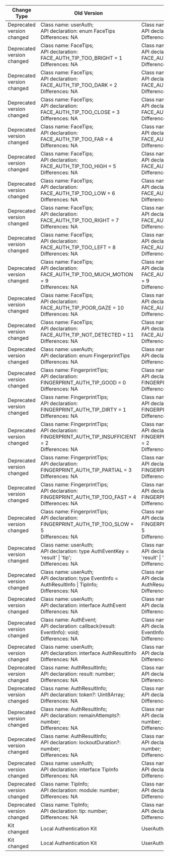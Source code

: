 | Change Type | Old Version | New Version | d.ts File |
| ---- | ------ | ------ | -------- |
|Deprecated version changed|Class name: userAuth;<br>API declaration:  enum FaceTips<br>Differences: NA|Class name: userAuth;<br>API declaration:  enum FaceTips<br>Differences: 11|api/@ohos.userIAM.userAuth.d.ts|
|Deprecated version changed|Class name: FaceTips;<br>API declaration: FACE_AUTH_TIP_TOO_BRIGHT = 1<br>Differences: NA|Class name: FaceTips;<br>API declaration: FACE_AUTH_TIP_TOO_BRIGHT = 1<br>Differences: 11|api/@ohos.userIAM.userAuth.d.ts|
|Deprecated version changed|Class name: FaceTips;<br>API declaration: FACE_AUTH_TIP_TOO_DARK = 2<br>Differences: NA|Class name: FaceTips;<br>API declaration: FACE_AUTH_TIP_TOO_DARK = 2<br>Differences: 11|api/@ohos.userIAM.userAuth.d.ts|
|Deprecated version changed|Class name: FaceTips;<br>API declaration: FACE_AUTH_TIP_TOO_CLOSE = 3<br>Differences: NA|Class name: FaceTips;<br>API declaration: FACE_AUTH_TIP_TOO_CLOSE = 3<br>Differences: 11|api/@ohos.userIAM.userAuth.d.ts|
|Deprecated version changed|Class name: FaceTips;<br>API declaration: FACE_AUTH_TIP_TOO_FAR = 4<br>Differences: NA|Class name: FaceTips;<br>API declaration: FACE_AUTH_TIP_TOO_FAR = 4<br>Differences: 11|api/@ohos.userIAM.userAuth.d.ts|
|Deprecated version changed|Class name: FaceTips;<br>API declaration: FACE_AUTH_TIP_TOO_HIGH = 5<br>Differences: NA|Class name: FaceTips;<br>API declaration: FACE_AUTH_TIP_TOO_HIGH = 5<br>Differences: 11|api/@ohos.userIAM.userAuth.d.ts|
|Deprecated version changed|Class name: FaceTips;<br>API declaration: FACE_AUTH_TIP_TOO_LOW = 6<br>Differences: NA|Class name: FaceTips;<br>API declaration: FACE_AUTH_TIP_TOO_LOW = 6<br>Differences: 11|api/@ohos.userIAM.userAuth.d.ts|
|Deprecated version changed|Class name: FaceTips;<br>API declaration: FACE_AUTH_TIP_TOO_RIGHT = 7<br>Differences: NA|Class name: FaceTips;<br>API declaration: FACE_AUTH_TIP_TOO_RIGHT = 7<br>Differences: 11|api/@ohos.userIAM.userAuth.d.ts|
|Deprecated version changed|Class name: FaceTips;<br>API declaration: FACE_AUTH_TIP_TOO_LEFT = 8<br>Differences: NA|Class name: FaceTips;<br>API declaration: FACE_AUTH_TIP_TOO_LEFT = 8<br>Differences: 11|api/@ohos.userIAM.userAuth.d.ts|
|Deprecated version changed|Class name: FaceTips;<br>API declaration: FACE_AUTH_TIP_TOO_MUCH_MOTION = 9<br>Differences: NA|Class name: FaceTips;<br>API declaration: FACE_AUTH_TIP_TOO_MUCH_MOTION = 9<br>Differences: 11|api/@ohos.userIAM.userAuth.d.ts|
|Deprecated version changed|Class name: FaceTips;<br>API declaration: FACE_AUTH_TIP_POOR_GAZE = 10<br>Differences: NA|Class name: FaceTips;<br>API declaration: FACE_AUTH_TIP_POOR_GAZE = 10<br>Differences: 11|api/@ohos.userIAM.userAuth.d.ts|
|Deprecated version changed|Class name: FaceTips;<br>API declaration: FACE_AUTH_TIP_NOT_DETECTED = 11<br>Differences: NA|Class name: FaceTips;<br>API declaration: FACE_AUTH_TIP_NOT_DETECTED = 11<br>Differences: 11|api/@ohos.userIAM.userAuth.d.ts|
|Deprecated version changed|Class name: userAuth;<br>API declaration:  enum FingerprintTips<br>Differences: NA|Class name: userAuth;<br>API declaration:  enum FingerprintTips<br>Differences: 11|api/@ohos.userIAM.userAuth.d.ts|
|Deprecated version changed|Class name: FingerprintTips;<br>API declaration: FINGERPRINT_AUTH_TIP_GOOD = 0<br>Differences: NA|Class name: FingerprintTips;<br>API declaration: FINGERPRINT_AUTH_TIP_GOOD = 0<br>Differences: 11|api/@ohos.userIAM.userAuth.d.ts|
|Deprecated version changed|Class name: FingerprintTips;<br>API declaration: FINGERPRINT_AUTH_TIP_DIRTY = 1<br>Differences: NA|Class name: FingerprintTips;<br>API declaration: FINGERPRINT_AUTH_TIP_DIRTY = 1<br>Differences: 11|api/@ohos.userIAM.userAuth.d.ts|
|Deprecated version changed|Class name: FingerprintTips;<br>API declaration: FINGERPRINT_AUTH_TIP_INSUFFICIENT = 2<br>Differences: NA|Class name: FingerprintTips;<br>API declaration: FINGERPRINT_AUTH_TIP_INSUFFICIENT = 2<br>Differences: 11|api/@ohos.userIAM.userAuth.d.ts|
|Deprecated version changed|Class name: FingerprintTips;<br>API declaration: FINGERPRINT_AUTH_TIP_PARTIAL = 3<br>Differences: NA|Class name: FingerprintTips;<br>API declaration: FINGERPRINT_AUTH_TIP_PARTIAL = 3<br>Differences: 11|api/@ohos.userIAM.userAuth.d.ts|
|Deprecated version changed|Class name: FingerprintTips;<br>API declaration: FINGERPRINT_AUTH_TIP_TOO_FAST = 4<br>Differences: NA|Class name: FingerprintTips;<br>API declaration: FINGERPRINT_AUTH_TIP_TOO_FAST = 4<br>Differences: 11|api/@ohos.userIAM.userAuth.d.ts|
|Deprecated version changed|Class name: FingerprintTips;<br>API declaration: FINGERPRINT_AUTH_TIP_TOO_SLOW = 5<br>Differences: NA|Class name: FingerprintTips;<br>API declaration: FINGERPRINT_AUTH_TIP_TOO_SLOW = 5<br>Differences: 11|api/@ohos.userIAM.userAuth.d.ts|
|Deprecated version changed|Class name: userAuth;<br>API declaration: type AuthEventKey = 'result' \| 'tip';<br>Differences: NA|Class name: userAuth;<br>API declaration: type AuthEventKey = 'result' \| 'tip';<br>Differences: 11|api/@ohos.userIAM.userAuth.d.ts|
|Deprecated version changed|Class name: userAuth;<br>API declaration: type EventInfo = AuthResultInfo \| TipInfo;<br>Differences: NA|Class name: userAuth;<br>API declaration: type EventInfo = AuthResultInfo \| TipInfo;<br>Differences: 11|api/@ohos.userIAM.userAuth.d.ts|
|Deprecated version changed|Class name: userAuth;<br>API declaration:  interface AuthEvent<br>Differences: NA|Class name: userAuth;<br>API declaration:  interface AuthEvent<br>Differences: 11|api/@ohos.userIAM.userAuth.d.ts|
|Deprecated version changed|Class name: AuthEvent;<br>API declaration: callback(result: EventInfo): void;<br>Differences: NA|Class name: AuthEvent;<br>API declaration: callback(result: EventInfo): void;<br>Differences: 11|api/@ohos.userIAM.userAuth.d.ts|
|Deprecated version changed|Class name: userAuth;<br>API declaration:  interface AuthResultInfo<br>Differences: NA|Class name: userAuth;<br>API declaration:  interface AuthResultInfo<br>Differences: 11|api/@ohos.userIAM.userAuth.d.ts|
|Deprecated version changed|Class name: AuthResultInfo;<br>API declaration: result: number;<br>Differences: NA|Class name: AuthResultInfo;<br>API declaration: result: number;<br>Differences: 11|api/@ohos.userIAM.userAuth.d.ts|
|Deprecated version changed|Class name: AuthResultInfo;<br>API declaration: token?: Uint8Array;<br>Differences: NA|Class name: AuthResultInfo;<br>API declaration: token?: Uint8Array;<br>Differences: 11|api/@ohos.userIAM.userAuth.d.ts|
|Deprecated version changed|Class name: AuthResultInfo;<br>API declaration: remainAttempts?: number;<br>Differences: NA|Class name: AuthResultInfo;<br>API declaration: remainAttempts?: number;<br>Differences: 11|api/@ohos.userIAM.userAuth.d.ts|
|Deprecated version changed|Class name: AuthResultInfo;<br>API declaration: lockoutDuration?: number;<br>Differences: NA|Class name: AuthResultInfo;<br>API declaration: lockoutDuration?: number;<br>Differences: 11|api/@ohos.userIAM.userAuth.d.ts|
|Deprecated version changed|Class name: userAuth;<br>API declaration:  interface TipInfo<br>Differences: NA|Class name: userAuth;<br>API declaration:  interface TipInfo<br>Differences: 11|api/@ohos.userIAM.userAuth.d.ts|
|Deprecated version changed|Class name: TipInfo;<br>API declaration: module: number;<br>Differences: NA|Class name: TipInfo;<br>API declaration: module: number;<br>Differences: 11|api/@ohos.userIAM.userAuth.d.ts|
|Deprecated version changed|Class name: TipInfo;<br>API declaration: tip: number;<br>Differences: NA|Class name: TipInfo;<br>API declaration: tip: number;<br>Differences: 11|api/@ohos.userIAM.userAuth.d.ts|
|Kit changed|Local Authentication Kit|UserAuthenticationKit|api/@ohos.userIAM.faceAuth.d.ts|
|Kit changed|Local Authentication Kit|UserAuthenticationKit|api/@ohos.userIAM.userAuth.d.ts|
